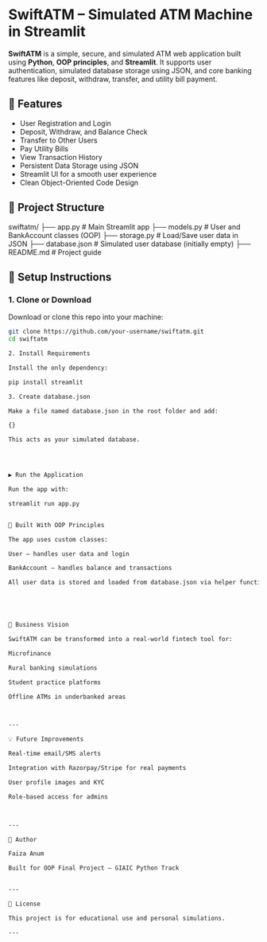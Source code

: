 # SwiftATM – Simulated ATM Machine in Streamlit

**SwiftATM** is a simple, secure, and simulated ATM web application built using **Python**, **OOP principles**, and **Streamlit**. It supports user authentication, simulated database storage using JSON, and core banking features like deposit, withdraw, transfer, and utility bill payment.


## 🚀 Features

- User Registration and Login
- Deposit, Withdraw, and Balance Check
- Transfer to Other Users
- Pay Utility Bills
- View Transaction History
- Persistent Data Storage using JSON
- Streamlit UI for a smooth user experience
- Clean Object-Oriented Code Design



## 📂 Project Structure

swiftatm/ ├── app.py          # Main Streamlit app ├── models.py       # User and BankAccount classes (OOP) ├── storage.py      # Load/Save user data in JSON ├── database.json   # Simulated user database (initially empty) ├── README.md       # Project guide



## 🔧 Setup Instructions

### 1. Clone or Download

Download or clone this repo into your machine:

```bash
git clone https://github.com/your-username/swiftatm.git
cd swiftatm

2. Install Requirements

Install the only dependency:

pip install streamlit

3. Create database.json

Make a file named database.json in the root folder and add:

{}

This acts as your simulated database.




▶️ Run the Application

Run the app with:

streamlit run app.py


🧠 Built With OOP Principles

The app uses custom classes:

User – handles user data and login

BankAccount – handles balance and transactions

All user data is stored and loaded from database.json via helper functions





💼 Business Vision

SwiftATM can be transformed into a real-world fintech tool for:

Microfinance

Rural banking simulations

Student practice platforms

Offline ATMs in underbanked areas



---

💡 Future Improvements

Real-time email/SMS alerts

Integration with Razorpay/Stripe for real payments

User profile images and KYC

Role-based access for admins



---

👤 Author

Faiza Anum

Built for OOP Final Project — GIAIC Python Track


---

📜 License

This project is for educational use and personal simulations.

---


